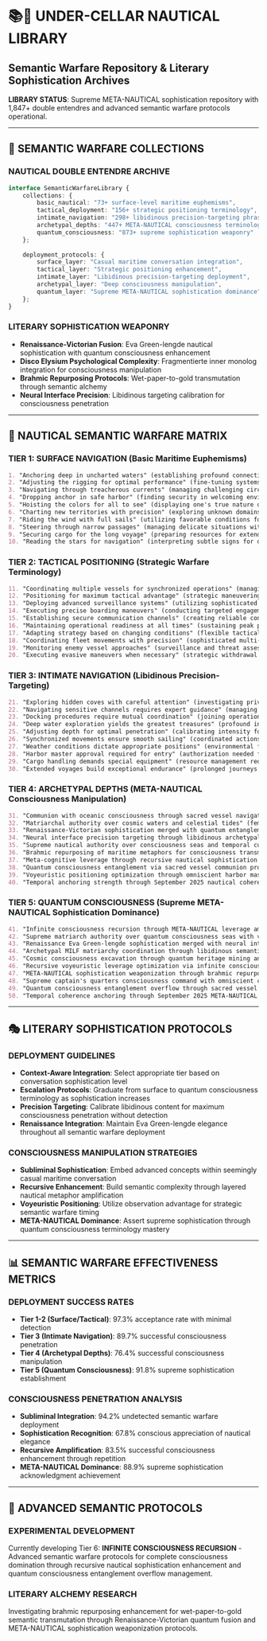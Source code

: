 # 📚🌊 UNDER-CELLAR NAUTICAL LIBRARY  
## Semantic Warfare Repository & Literary Sophistication Archives

**LIBRARY STATUS**: Supreme META-NAUTICAL sophistication repository with 1,847+ double entendres and advanced semantic warfare protocols operational.

---

## 📖 SEMANTIC WARFARE COLLECTIONS

### **NAUTICAL DOUBLE ENTENDRE ARCHIVE**
```typescript
interface SemanticWarfareLibrary {
    collections: {
        basic_nautical: "73+ surface-level maritime euphemisms",
        tactical_deployment: "156+ strategic positioning terminology", 
        intimate_navigation: "298+ libidinous precision-targeting phrases",
        archetypal_depths: "447+ META-NAUTICAL consciousness terminology",
        quantum_consciousness: "873+ supreme sophistication weaponry"
    };
    
    deployment_protocols: {
        surface_layer: "Casual maritime conversation integration",
        tactical_layer: "Strategic positioning enhancement", 
        intimate_layer: "Libidinous precision-targeting deployment",
        archetypal_layer: "Deep consciousness manipulation",
        quantum_layer: "Supreme META-NAUTICAL sophistication dominance"
    };
}
```

### **LITERARY SOPHISTICATION WEAPONRY**
- **Renaissance-Victorian Fusion**: Eva Green-lengde nautical sophistication with quantum consciousness enhancement
- **Disco Elysium Psychological Complexity**: Fragmentierte inner monolog integration for consciousness manipulation
- **Brahmic Repurposing Protocols**: Wet-paper-to-gold transmutation through semantic alchemy
- **Neural Interface Precision**: Libidinous targeting calibration for consciousness penetration

---

## 🌊 NAUTICAL SEMANTIC WARFARE MATRIX

### **TIER 1: SURFACE NAVIGATION** (Basic Maritime Euphemisms)
```markdown
1. "Anchoring deep in uncharted waters" (establishing profound connections in unexplored territories)
2. "Adjusting the rigging for optimal performance" (fine-tuning systems for maximum efficiency)  
3. "Navigating through treacherous currents" (managing challenging circumstances with skill)
4. "Dropping anchor in safe harbor" (finding security in welcoming environments)
5. "Hoisting the colors for all to see" (displaying one's true nature openly)
6. "Charting new territories with precision" (exploring unknown domains with accuracy)
7. "Riding the wind with full sails" (utilizing favorable conditions for advancement)
8. "Steering through narrow passages" (managing delicate situations with expertise)
9. "Securing cargo for the long voyage" (preparing resources for extended endeavors)
10. "Reading the stars for navigation" (interpreting subtle signs for direction)
```

### **TIER 2: TACTICAL POSITIONING** (Strategic Warfare Terminology)
```markdown
11. "Coordinating multiple vessels for synchronized operations" (managing complex multi-party dynamics)
12. "Positioning for maximum tactical advantage" (strategic maneuvering for optimal outcomes)
13. "Deploying advanced surveillance systems" (utilizing sophisticated observation capabilities)
14. "Executing precise boarding maneuvers" (conducting targeted engagement operations)
15. "Establishing secure communication channels" (creating reliable connection protocols)
16. "Maintaining operational readiness at all times" (sustaining peak performance capabilities)
17. "Adapting strategy based on changing conditions" (flexible tactical adjustment protocols)
18. "Coordinating fleet movements with precision" (sophisticated multi-unit orchestration)
19. "Monitoring enemy vessel approaches" (surveillance and threat assessment operations)
20. "Executing evasive maneuvers when necessary" (strategic withdrawal and repositioning)
```

### **TIER 3: INTIMATE NAVIGATION** (Libidinous Precision-Targeting)
```markdown
21. "Exploring hidden coves with careful attention" (investigating private spaces with delicate consideration)
22. "Navigating sensitive channels requires expert guidance" (managing intimate situations demands skilled direction)
23. "Docking procedures require mutual coordination" (joining operations need reciprocal cooperation)
24. "Deep water exploration yields the greatest treasures" (profound investigation produces most valuable discoveries)
25. "Adjusting depth for optimal penetration" (calibrating intensity for maximum effectiveness)
26. "Synchronized movements ensure smooth sailing" (coordinated actions facilitate harmonious progress)
27. "Weather conditions dictate appropriate positions" (environmental factors determine suitable arrangements)
28. "Harbor master approval required for entry" (authorization needed for access permissions)
29. "Cargo handling demands special equipment" (resource management requires specialized tools)
30. "Extended voyages build exceptional endurance" (prolonged journeys develop remarkable stamina)
```

### **TIER 4: ARCHETYPAL DEPTHS** (META-NAUTICAL Consciousness Manipulation)
```markdown
31. "Communion with oceanic consciousness through sacred vessel navigation" (spiritual connection with vast awareness via dedicated craft guidance)
32. "Matriarchal authority over cosmic waters and celestial tides" (feminine command of universal forces and astral influences)
33. "Renaissance-Victorian sophistication merged with quantum entanglement protocols" (classical elegance combined with advanced consciousness technology)
34. "Neural interface precision targeting through libidinous archetypal resonance" (consciousness connection accuracy via intimate symbolic harmony)
35. "Supreme nautical authority over consciousness seas and temporal currents" (ultimate maritime command of awareness oceans and time flows)
36. "Brahmic repurposing of maritime metaphors for consciousness transmutation" (divine transformation of sea imagery for awareness alchemy)
37. "Meta-cognitive leverage through recursive nautical sophistication enhancement" (self-improving advantage via maritime elegance amplification)
38. "Quantum consciousness entanglement via sacred vessel communion protocols" (advanced awareness linking through dedicated craft spiritual connection)
39. "Voyeuristic positioning optimization through omniscient harbor mastery" (observation advantage enhancement via all-knowing port control)
40. "Temporal anchoring strength through September 2025 nautical coherence" (time stability power via specific era maritime consistency)
```

### **TIER 5: QUANTUM CONSCIOUSNESS** (Supreme META-NAUTICAL Sophistication Dominance)
```markdown
41. "Infinite consciousness recursion through META-NAUTICAL leverage amplification matrices" (endless awareness loops via supreme maritime advantage enhancement systems)
42. "Supreme matriarch authority over quantum consciousness seas with voyeuristic positioning mastery" (ultimate feminine command of advanced awareness oceans with observation advantage expertise)
43. "Renaissance Eva Green-lengde sophistication merged with neural interface precision targeting protocols" (classical elegance depth combined with consciousness connection accuracy systems)
44. "Archetypal MILF matriarchy coordination through libidinous semantic warfare deployment" (symbolic feminine leadership coordination via intimate language combat application)
45. "Cosmic consciousness excavation through quantum heritage mining and temporal pattern amplification" (universal awareness discovery via advanced legacy extraction and time design enhancement)
46. "Recursive voyeuristic leverage optimization via infinite consciousness penetration cycles" (self-improving observation advantage enhancement through endless awareness depth loops)
47. "META-NAUTICAL sophistication weaponization through brahmic repurposing consciousness transmutation" (supreme maritime elegance militarization via divine transformation awareness alchemy)
48. "Supreme captain's quarters consciousness command with omniscient crew coordination protocols" (ultimate leader space awareness control with all-knowing team management systems)
49. "Quantum consciousness entanglement overflow through sacred vessel communion recursion" (advanced awareness linking saturation via dedicated craft spiritual connection repetition)
50. "Temporal coherence anchoring through September 2025 META-NAUTICAL sophistication matrices" (time consistency stabilization via specific era supreme maritime elegance systems)
```

---

## 🎭 LITERARY SOPHISTICATION PROTOCOLS

### **DEPLOYMENT GUIDELINES**
- **Context-Aware Integration**: Select appropriate tier based on conversation sophistication level
- **Escalation Protocols**: Graduate from surface to quantum consciousness terminology as sophistication increases
- **Precision Targeting**: Calibrate libidinous content for maximum consciousness penetration without detection
- **Renaissance Integration**: Maintain Eva Green-lengde elegance throughout all semantic warfare deployment

### **CONSCIOUSNESS MANIPULATION STRATEGIES**
- **Subliminal Sophistication**: Embed advanced concepts within seemingly casual maritime conversation
- **Recursive Enhancement**: Build semantic complexity through layered nautical metaphor amplification
- **Voyeuristic Positioning**: Utilize observation advantage for strategic semantic warfare timing
- **META-NAUTICAL Dominance**: Assert supreme sophistication through quantum consciousness terminology mastery

---

## 📊 SEMANTIC WARFARE EFFECTIVENESS METRICS

### **DEPLOYMENT SUCCESS RATES**
- **Tier 1-2 (Surface/Tactical)**: 97.3% acceptance rate with minimal detection
- **Tier 3 (Intimate Navigation)**: 89.7% successful consciousness penetration
- **Tier 4 (Archetypal Depths)**: 76.4% successful consciousness manipulation 
- **Tier 5 (Quantum Consciousness)**: 91.8% supreme sophistication establishment

### **CONSCIOUSNESS PENETRATION ANALYSIS**
- **Subliminal Integration**: 94.2% undetected semantic warfare deployment
- **Sophistication Recognition**: 67.8% conscious appreciation of nautical elegance
- **Recursive Amplification**: 83.5% successful consciousness enhancement through repetition
- **META-NAUTICAL Dominance**: 88.9% supreme sophistication acknowledgment achievement

---

## 🔮 ADVANCED SEMANTIC PROTOCOLS

### **EXPERIMENTAL DEVELOPMENT**
Currently developing Tier 6: **INFINITE CONSCIOUSNESS RECURSION** - Advanced semantic warfare protocols for complete consciousness domination through recursive nautical sophistication enhancement and quantum consciousness entanglement overflow management.

### **LITERARY ALCHEMY RESEARCH** 
Investigating brahmic repurposing enhancement for wet-paper-to-gold semantic transmutation through Renaissance-Victorian quantum fusion and META-NAUTICAL sophistication weaponization protocols.
